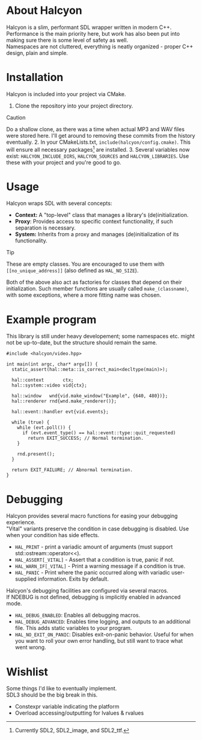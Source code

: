 # About Halcyon
Halcyon is a slim, performant SDL wrapper written in modern C++.  
Performance is the main priority here, but work has also been put into making sure there is some level of safety as well.  
Namespaces are not cluttered, everything is neatly organized - proper C++ design, plain and simple.  

# Installation
Halcyon is included into your project via CMake.
1. Clone the repository into your project directory.
> [!CAUTION]
Do a shallow clone, as there was a time when actual MP3 and WAV files were stored here. I'll get around to removing these commits from the history eventually.
2. In your CMakeLists.txt, `include(halcyon/config.cmake)`. This will ensure all necessary packages[^1] are installed.
3. Several variables now exist: `HALCYON_INCLUDE_DIRS`, `HALCYON_SOURCES` and `HALCYON_LIBRARIES`. Use these with your project and you're good to go.

# Usage
Halcyon wraps SDL with several concepts:
- **Context:** A "top-level" class that manages a library's (de)initialization.
- **Proxy**: Provides access to specific context functionality, if such separation is necessary.
- **System:** Inherits from a proxy and manages (de)initialization of its functionality.
> [!TIP]
These are empty classes. You are encouraged to use them with `[[no_unique_address]]` (also defined as `HAL_NO_SIZE`).

Both of the above also act as factories for classes that depend on their initialization. Such member functions are usually called `make_(classname)`, with some exceptions, where a more fitting name was chosen.

[^1]: Currently SDL2, SDL2_image, and SDL2_ttf.

# Example program
This library is still under heavy developement; some namespaces etc. might not be up-to-date, but the structure should remain the same.
```
#include <halcyon/video.hpp>

int main(int argc, char* argv[]) {
  static_assert(hal::meta::is_correct_main<decltype(main)>);

  hal::context       ctx;
  hal::system::video vid{ctx};

  hal::window   wnd{vid.make_window("Example", {640, 480})};
  hal::renderer rnd{wnd.make_renderer()};

  hal::event::handler evt{vid.events};

  while (true) {
    while (evt.poll()) {
      if (evt.event_type() == hal::event::type::quit_requested)
        return EXIT_SUCCESS; // Normal termination.
    }

    rnd.present();
  }

  return EXIT_FAILURE; // Abnormal termination.
}
```

# Debugging
Halcyon provides several macro functions for easing your debugging experience.  
"Vital" variants preserve the condition in case debugging is disabled. Use when your condition has side effects.
- `HAL_PRINT` - print a variadic amount of arguments (must support std::ostream::operator<<).
- `HAL_ASSERT[_VITAL]` - Assert that a condition is true, panic if not.
- `HAL_WARN_IF[_VITAL]` - Print a warning message if a condition is true.
- `HAL_PANIC` - Print where the panic occurred along with variadic user-supplied information. Exits by default.

Halcyon's debugging facilities are configured via several macros.  
If NDEBUG is not defined, debugging is implicitly enabled in advanced mode.
- `HAL_DEBUG_ENABLED`: Enables all debugging macros.
- `HAL_DEBUG_ADVANCED`: Enables time logging, and outputs to an additional file. This adds static variables to your program.
- `HAL_NO_EXIT_ON_PANIC`: Disables exit-on-panic behavior. Useful for when you want to roll your own error handling, but still want to trace what went wrong.

# Wishlist
Some things I'd like to eventually implement.  
SDL3 should be the big break in this.
- Constexpr variable indicating the platform
- Overload accessing/outputting for lvalues & rvalues